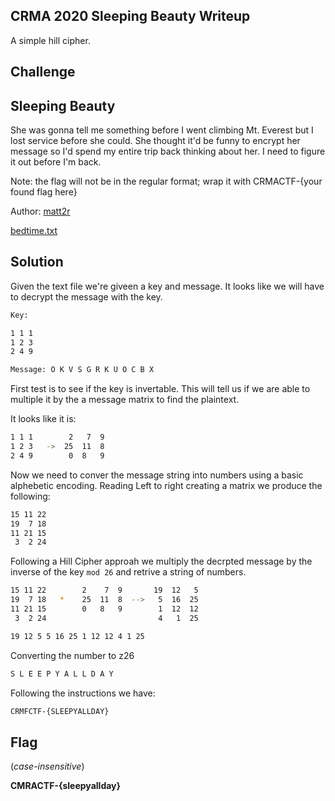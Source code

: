 ## CRMA 2020 Sleeping Beauty Writeup

A simple hill cipher.

## Challenge
 
## Sleeping Beauty 
She was gonna tell me something before I went climbing Mt. Everest but I lost service before she could. She thought it'd be funny to encrypt her message so I'd spend my entire trip back thinking about her. I need to figure it out before I'm back.

Note: the flag will not be in the regular format; wrap it with CRMACTF-{your found flag here}

Author: [matt2r]()

[bedtime.txt](bedtime.txt)

## Solution
Given the text file we're giveen a key and message. It looks like we will have to decrypt the message with the key. 

```bash
Key: 

1 1 1
1 2 3
2 4 9

Message: O K V S G R K U O C B X
```

First test is to see if the key is invertable. This will tell us if we are able to multiple it by the a message matrix to find the plaintext.

It looks like it is:

```bash
1 1 1        2	 7	9
1 2 3   ->  25	11	8
2 4 9        0	8	9
```
Now we need to conver the message string into numbers using a basic alphebetic encoding. Reading Left to right creating a matrix we produce the following:

```bash
15 11 22
19  7 18
11 21 15
 3  2 24
```
Following a Hill Cipher approah we multiply the decrpted message by the inverse of the key `mod 26` and retrive a string of numbers. 

```bash
15 11 22        2	 7	9       19  12   5
19  7 18   *    25	11	8  -->   5  16  25
11 21 15        0	8	9        1  12  12
 3  2 24                         4   1  25
```


```bash 
19 12 5 5 16 25 1 12 12 4 1 25
```

Converting the number to z26
```bash
S L E E P Y A L L D A Y
```

Following the instructions we have:

```bash 
CRMFCTF-{SLEEPYALLDAY}
```

## Flag 
(*case-insensitive*)

**CMRACTF-{sleepyallday}** 


